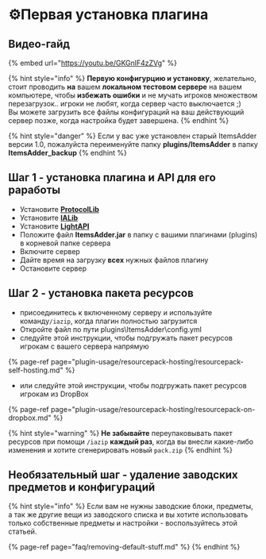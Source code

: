 # ⚙️Первая установка плагина

## Видео-гайд

{% embed url="https://youtu.be/GKGnlF4zZVg" %}

{% hint style="info" %}
**Первую конфигурцию и установку**, желательно, стоит проводить **на** вашем **локальном тестовом сервере** на вашем компьютере, чтобы **избежать ошибки** и не мучать игроков множеством перезагрузок.. игроки не любят, когда сервер часто выключается ;\)   
Вы можете загрузить все файлы конфигураций на ваш действующий сервер позже, когда настройка будет завершена.
{% endhint %}

{% hint style="danger" %}
Если у вас уже установлен старый ItemsAdder версии 1.0, пожалуйста переименуйте папку **plugins/ItemsAdder** в папку **ItemsAdder\_backup**
{% endhint %}

## Шаг 1 - установка плагина и API для его раработы

* Установите [**ProtocolLib**](https://www.spigotmc.org/resources/protocollib.1997/)
* Установите [**IALib**](https://www.spigotmc.org/resources/ialib.75974/)
* Установите [**LightAPI**](https://www.spigotmc.org/resources/lightapi-fork.48247/)
* Положите файл **ItemsAdder.jar** в папку с вашими плагинами (plugins) в корневой папке сервера 
* Включите сервер
* Дайте время на загрузку **всех** нужных файлов плагину
* Остановите сервер

## Шаг 2 - установка пакета ресурсов

* присоединитесь к включенному серверу и используйте команду`/iazip`, когда плагин полностью загрузится
* Откройте файл по пути plugins\ItemsAdder\config.yml
* следуйте этой инструкции, чтобы подгружать пакет ресурсов игрокам с вашего сервера напрямую

{% page-ref page="plugin-usage/resourcepack-hosting/resourcepack-self-hosting.md" %}

* или следуйте этой инструкции, чтобы подгружать пакет ресурсов игрокам из DropBox

{% page-ref page="plugin-usage/resourcepack-hosting/resourcepack-on-dropbox.md" %}

{% hint style="warning" %}
**Не забывайте** переупаковывать пакет ресурсов при помощи `/iazip` **каждый раз**, когда вы внесли какие-либо изменения и хотите сгенерировать новый `pack.zip`
{% endhint %}

## Необязательный шаг - удаление заводских предметов и конфигураций

{% hint style="info" %}
Если вам не нужны заводские блоки, предметы, а так же другие вещи из заводского списка и вы хотите использовать только собственные предметы и настройки - воспользуйтесь этой статьей.

{% page-ref page="faq/removing-default-stuff.md" %}
{% endhint %}



